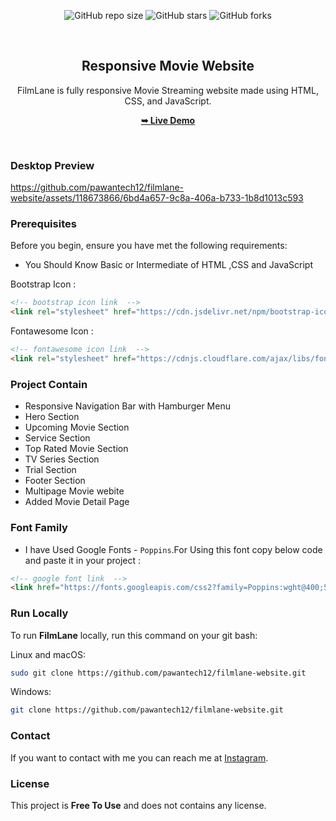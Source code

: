 <div align="center">
  
  ![GitHub repo size](https://img.shields.io/github/repo-size/pawantech12/filmlane-website)
  ![GitHub stars](https://img.shields.io/github/stars/pawantech12/filmlane-website?style=social)
  ![GitHub forks](https://img.shields.io/github/forks/pawantech12/filmlane-website?style=social)

  <br />

  <h2 align="center">Responsive Movie Website</h2>

  FilmLane is fully responsive Movie Streaming website made using HTML, CSS, and JavaScript.

  <a href="https://pawantech12.github.io/filmlane-website/"><strong>➥ Live Demo</strong></a>

</div>

<br />

### Desktop Preview

https://github.com/pawantech12/filmlane-website/assets/118673866/6bd4a657-9c8a-406a-b733-1b8d1013c593


### Prerequisites

Before you begin, ensure you have met the following requirements:

* You Should Know Basic or Intermediate of HTML ,CSS and JavaScript

Bootstrap Icon :
```html
<!-- bootstrap icon link  -->
<link rel="stylesheet" href="https://cdn.jsdelivr.net/npm/bootstrap-icons@1.10.5/font/bootstrap-icons.css">
```

Fontawesome Icon :
```html
<!-- fontawesome icon link  -->
<link rel="stylesheet" href="https://cdnjs.cloudflare.com/ajax/libs/font-awesome/6.3.0/css/all.min.css"/>
```

### Project Contain

* Responsive Navigation Bar with Hamburger Menu
* Hero Section
* Upcoming Movie Section
* Service Section
* Top Rated Movie Section
* TV Series Section
* Trial Section
* Footer Section
* Multipage Movie webite
* Added Movie Detail Page

### Font Family
 
 * I have Used Google Fonts - `Poppins`.For Using this font copy below code and paste it in your project :
 
 ```html
 <!-- google font link  -->
 <link href="https://fonts.googleapis.com/css2?family=Poppins:wght@400;500;600;700;800;900&amp;display=swap" rel="stylesheet">
 ```

### Run Locally

To run **FilmLane** locally, run this command on your git bash:

Linux and macOS:

```bash
sudo git clone https://github.com/pawantech12/filmlane-website.git
```

Windows:

```bash
git clone https://github.com/pawantech12/filmlane-website.git
```

### Contact

If you want to contact with me you can reach me at [Instagram](https://www.instagram.com/codewithpawan/).

### License

This project is **Free To Use** and does not contains any license.
